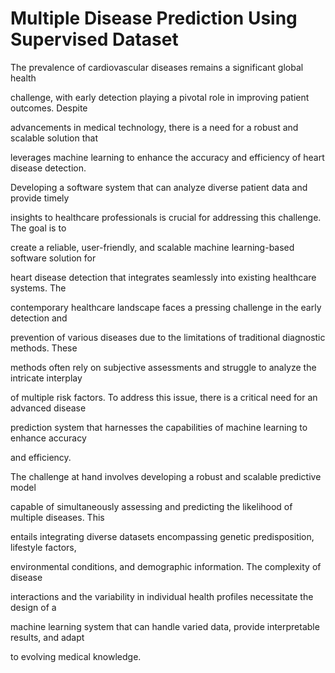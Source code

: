 # Multiple Disease Prediction Using Supervised Dataset

The prevalence of cardiovascular diseases remains a significant global health

challenge, with early detection playing a pivotal role in improving patient outcomes. Despite

advancements in medical technology, there is a need for a robust and scalable solution that

leverages machine learning to enhance the accuracy and efficiency of heart disease detection.

Developing a software system that can analyze diverse patient data and provide timely

insights to healthcare professionals is crucial for addressing this challenge. The goal is to

create a reliable, user-friendly, and scalable machine learning-based software solution for

heart disease detection that integrates seamlessly into existing healthcare systems. The

contemporary healthcare landscape faces a pressing challenge in the early detection and

prevention of various diseases due to the limitations of traditional diagnostic methods. These

methods often rely on subjective assessments and struggle to analyze the intricate interplay

of multiple risk factors. To address this issue, there is a critical need for an advanced disease

prediction system that harnesses the capabilities of machine learning to enhance accuracy

and efficiency.

The challenge at hand involves developing a robust and scalable predictive model

capable of simultaneously assessing and predicting the likelihood of multiple diseases. This

entails integrating diverse datasets encompassing genetic predisposition, lifestyle factors,

environmental conditions, and demographic information. The complexity of disease

interactions and the variability in individual health profiles necessitate the design of a

machine learning system that can handle varied data, provide interpretable results, and adapt

to evolving medical knowledge.
